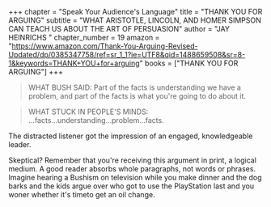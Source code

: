 +++
chapter = "Speak Your Audience's Language"
title = "THANK YOU FOR ARGUING"
subtitle = "WHAT ARISTOTLE, LINCOLN, AND HOMER SIMPSON CAN TEACH US ABOUT THE ART OF PERSUASION"
author = "JAY HEINRICHS "
chapter_number = 19
amazon = "https://www.amazon.com/Thank-You-Arguing-Revised-Updated/dp/0385347758/ref=sr_1_1?ie=UTF8&qid=1488659508&sr=8-1&keywords=THANK+YOU+for+arguing"
books = ["THANK YOU FOR ARGUING"]
+++

> WHAT BUSH SAID: Part of the facts is understanding we have a problem, and part of the facts is what you're going to do about it.  

> WHAT STUCK IN PEOPLE'S MINDS: ...facts...understanding...problem...facts.  
  
The distracted listener got the impression of an engaged, knowledgeable leader.  
  
Skeptical? Remember that you're receiving this argument in print, a logical medium. A good reader absorbs whole paragraphs, not words or phrases. Imagine hearing a Bushism on television while you make dinner and the dog barks and the kids argue over who got to use the PlayStation last and you woner whether it's timeto get an oil change.   